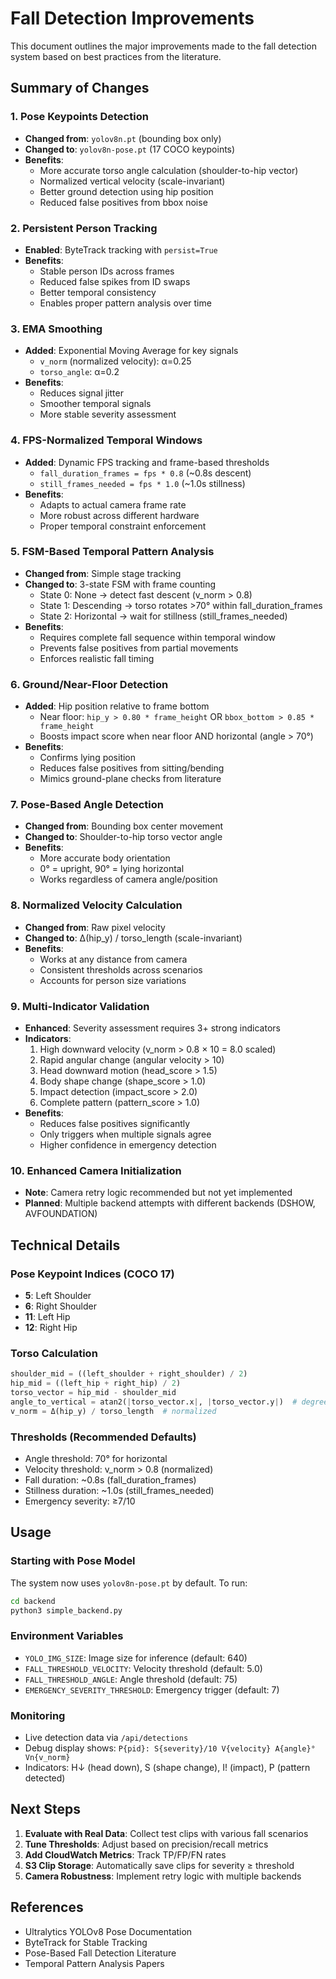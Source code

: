 # Fall Detection Improvements

This document outlines the major improvements made to the fall detection system based on best practices from the literature.

## Summary of Changes

### 1. **Pose Keypoints Detection**
- **Changed from**: `yolov8n.pt` (bounding box only)
- **Changed to**: `yolov8n-pose.pt` (17 COCO keypoints)
- **Benefits**:
  - More accurate torso angle calculation (shoulder-to-hip vector)
  - Normalized vertical velocity (scale-invariant)
  - Better ground detection using hip position
  - Reduced false positives from bbox noise

### 2. **Persistent Person Tracking**
- **Enabled**: ByteTrack tracking with `persist=True`
- **Benefits**:
  - Stable person IDs across frames
  - Reduced false spikes from ID swaps
  - Better temporal consistency
  - Enables proper pattern analysis over time

### 3. **EMA Smoothing**
- **Added**: Exponential Moving Average for key signals
  - `v_norm` (normalized velocity): α=0.25
  - `torso_angle`: α=0.2
- **Benefits**:
  - Reduces signal jitter
  - Smoother temporal signals
  - More stable severity assessment

### 4. **FPS-Normalized Temporal Windows**
- **Added**: Dynamic FPS tracking and frame-based thresholds
  - `fall_duration_frames = fps * 0.8` (~0.8s descent)
  - `still_frames_needed = fps * 1.0` (~1.0s stillness)
- **Benefits**:
  - Adapts to actual camera frame rate
  - More robust across different hardware
  - Proper temporal constraint enforcement

### 5. **FSM-Based Temporal Pattern Analysis**
- **Changed from**: Simple stage tracking
- **Changed to**: 3-state FSM with frame counting
  - State 0: None → detect fast descent (v_norm > 0.8)
  - State 1: Descending → torso rotates >70° within fall_duration_frames
  - State 2: Horizontal → wait for stillness (still_frames_needed)
- **Benefits**:
  - Requires complete fall sequence within temporal window
  - Prevents false positives from partial movements
  - Enforces realistic fall timing

### 6. **Ground/Near-Floor Detection**
- **Added**: Hip position relative to frame bottom
  - Near floor: `hip_y > 0.80 * frame_height` OR `bbox_bottom > 0.85 * frame_height`
  - Boosts impact score when near floor AND horizontal (angle > 70°)
- **Benefits**:
  - Confirms lying position
  - Reduces false positives from sitting/bending
  - Mimics ground-plane checks from literature

### 7. **Pose-Based Angle Detection**
- **Changed from**: Bounding box center movement
- **Changed to**: Shoulder-to-hip torso vector angle
- **Benefits**:
  - More accurate body orientation
  - 0° = upright, 90° = lying horizontal
  - Works regardless of camera angle/position

### 8. **Normalized Velocity Calculation**
- **Changed from**: Raw pixel velocity
- **Changed to**: Δ(hip_y) / torso_length (scale-invariant)
- **Benefits**:
  - Works at any distance from camera
  - Consistent thresholds across scenarios
  - Accounts for person size variations

### 9. **Multi-Indicator Validation**
- **Enhanced**: Severity assessment requires 3+ strong indicators
- **Indicators**:
  1. High downward velocity (v_norm > 0.8 × 10 = 8.0 scaled)
  2. Rapid angular change (angular velocity > 10)
  3. Head downward motion (head_score > 1.5)
  4. Body shape change (shape_score > 1.0)
  5. Impact detection (impact_score > 2.0)
  6. Complete pattern (pattern_score > 1.0)
- **Benefits**:
  - Reduces false positives significantly
  - Only triggers when multiple signals agree
  - Higher confidence in emergency detection

### 10. **Enhanced Camera Initialization**
- **Note**: Camera retry logic recommended but not yet implemented
- **Planned**: Multiple backend attempts with different backends (DSHOW, AVFOUNDATION)

## Technical Details

### Pose Keypoint Indices (COCO 17)
- **5**: Left Shoulder
- **6**: Right Shoulder  
- **11**: Left Hip
- **12**: Right Hip

### Torso Calculation
```python
shoulder_mid = ((left_shoulder + right_shoulder) / 2)
hip_mid = ((left_hip + right_hip) / 2)
torso_vector = hip_mid - shoulder_mid
angle_to_vertical = atan2(|torso_vector.x|, |torso_vector.y|)  # degrees
v_norm = Δ(hip_y) / torso_length  # normalized
```

### Thresholds (Recommended Defaults)
- Angle threshold: 70° for horizontal
- Velocity threshold: v_norm > 0.8 (normalized)
- Fall duration: ~0.8s (fall_duration_frames)
- Stillness duration: ~1.0s (still_frames_needed)
- Emergency severity: ≥7/10

## Usage

### Starting with Pose Model
The system now uses `yolov8n-pose.pt` by default. To run:

```bash
cd backend
python3 simple_backend.py
```

### Environment Variables
- `YOLO_IMG_SIZE`: Image size for inference (default: 640)
- `FALL_THRESHOLD_VELOCITY`: Velocity threshold (default: 5.0)
- `FALL_THRESHOLD_ANGLE`: Angle threshold (default: 75)
- `EMERGENCY_SEVERITY_THRESHOLD`: Emergency trigger (default: 7)

### Monitoring
- Live detection data via `/api/detections`
- Debug display shows: `P{pid}: S{severity}/10 V{velocity} A{angle}° Vn{v_norm}`
- Indicators: H↓ (head down), S (shape change), I! (impact), P (pattern detected)

## Next Steps

1. **Evaluate with Real Data**: Collect test clips with various fall scenarios
2. **Tune Thresholds**: Adjust based on precision/recall metrics
3. **Add CloudWatch Metrics**: Track TP/FP/FN rates
4. **S3 Clip Storage**: Automatically save clips for severity ≥ threshold
5. **Camera Robustness**: Implement retry logic with multiple backends

## References

- Ultralytics YOLOv8 Pose Documentation
- ByteTrack for Stable Tracking
- Pose-Based Fall Detection Literature
- Temporal Pattern Analysis Papers
